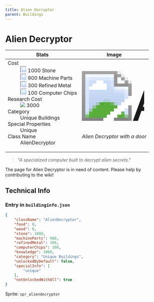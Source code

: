 ```yaml
---
title: Alien Decryptor
parent: Buildings
---
```

# Alien Decryptor

[//]: # (Pre-generated content)
<table><thead><tr><th>Stats</th><th>Image</th></tr></thead><tbody><tr><td><dl><dt>Cost</dt><dd><div class="resource-icon"><img style="object-position: -637px -737px;" src="https://tfe2-wiki.github.io/assets/sprites.png"></div> 1000 Stone<br><div class="resource-icon"><img style="object-position: -795px -761px;" src="https://tfe2-wiki.github.io/assets/sprites.png"></div> 900 Machine Parts<br><div class="resource-icon"><img style="object-position: -795px -775px;" src="https://tfe2-wiki.github.io/assets/sprites.png"></div> 300 Refined Metal<br><div class="resource-icon"><img style="object-position: -526px -523px;" src="https://tfe2-wiki.github.io/assets/sprites.png"></div> 100 Computer Chips</dd><dt>Research Cost</dt><dd><img style="object-position: -268px -522px;" src="https://tfe2-wiki.github.io/assets/sprites.png"> 3000</dd><dt>Category</dt><dd>Unique Buildings</dd><dt>Special Properties</dt><dd>Unique</dd><dt>Class Name</dt><dd>AlienDecryptor</dd></dl></td><td><style>.building-image {width: 200px;height: 200px;overflow: hidden;position: relative;}.building-image img {image-rendering: pixelated;object-fit: none;transform: scale(10);transform-origin: left top;position: absolute;left: 0;top: 0;}.resource-image {width: 200px;height: 200px;overflow: hidden;position: relative;}.resource-image img {image-rendering: pixelated;object-fit: none;transform: scale(20);transform-origin: left top;position: absolute;left: 0;top: 0;}.building-icon {width: 20px;height: 20px;overflow: hidden;position: relative;display: inline-block;}.building-icon img {image-rendering: pixelated;object-fit: none;transform: scale(1);transform-origin: left top;position: absolute;left: 0;top: 0;}.resource-icon {width: 20px;height: 20px;overflow: hidden;position: relative;display: inline-block;}.resource-icon img {image-rendering: pixelated;object-fit: none;transform: scale(2);transform-origin: left top;position: absolute;left: 0;top: 0;}</style><div class="building-image"><img style="object-position: -997px -693px;" src="https://tfe2-wiki.github.io/assets/sprites.png" alt="Alien Decryptor Back"><img style="object-position: -975px -693px;" src="https://tfe2-wiki.github.io/assets/sprites.png" alt="Alien Decryptor"></div><i>Alien Decryptor with a door</i></td></tr></tbody></table><blockquote><i>"A specialized computer built to decrypt alien secrets."</i></blockquote>

The page for Alien Decryptor is in need of content. Please help by contributing to the wiki!

## Technical Info
### Entry in `buildinginfo.json`

```json
{
    "className": "AlienDecryptor",
    "food": 0,
    "wood": 0,
    "stone": 1000,
    "machineParts": 900,
    "refinedMetal": 300,
    "computerChips": 100,
    "knowledge": 3000,
    "category": "Unique Buildings",
    "unlockedByDefault": false,
    "specialInfo": [
        "unique"
    ],
    "notUnlockedWithAll": true
}
```

Sprite: `spr_aliendecryptor`

